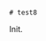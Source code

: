                                                                                                                                                                                                                           # test8

Init.
